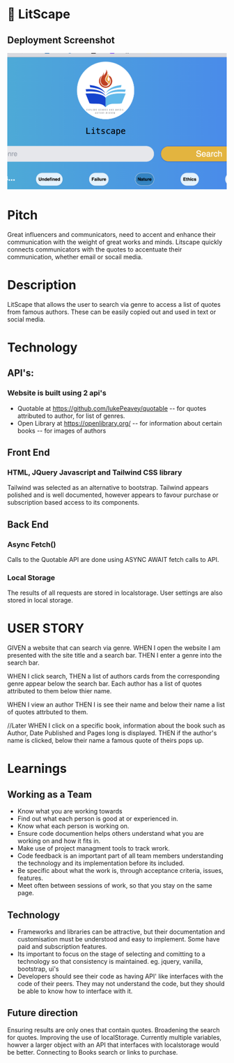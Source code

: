 # 📖 LitScape

## Deployment Screenshot
![alt text](./assets/images/screenshot.png "Logo Title Text 1")

# Pitch
Great influencers and communicators, need to accent and enhance their communication with the weight of great works and minds. Litscape quickly connects communicators with the quotes to accentuate their communication, whether email or socail media.

# Description
LitScape that allows the user to search via genre to access a list of quotes from famous authors. These can be easily copied out and used in text or social media.  

# Technology

## API's:
### Website is built using 2 api's
- Quotable at https://github.com/lukePeavey/quotable
-- for quotes attributed to author, for list of genres.
- Open Library at https://openlibrary.org/
-- for information about certain books
-- for images of authors

## Front End
### HTML, JQuery Javascript and Tailwind CSS library
Tailwind was selected as an alternative to bootstrap. Tailwind appears polished and is well documented, however appears to favour purchase or subscription based access to its components. 

## Back End
### Async Fetch()
Calls to the Quotable API are done using ASYNC AWAIT fetch calls to API. 

### Local Storage
The results of all requests are stored in localstorage. User settings are also stored in local storage.

# USER STORY

GIVEN a website that can search via genre.
WHEN I open the website I am presented with the site title and a search bar.
THEN I enter a genre into the search bar.

WHEN I click search, 
THEN a list of authors cards from the corresponding genre appear below the search bar. Each author has a list of quotes attributed to them below thier name.

WHEN I view an author
THEN I is see their name and below their name a list of quotes attrbuted to them.

//Later
WHEN I click on a specific book, information about the book such as Author, Date Published and Pages long is displayed.
THEN if the author's name is clicked, below their name a famous quote of theirs pops up.

# Learnings

## Working as a Team

- Know what you are working towards
- Find out what each person is good at or experienced in.
- Know what each person is working on. 
- Ensure code documention helps others understand what you are working on and how it fits in.
- Make use of project managment tools to track wrork.
- Code feedback is an important part of all team members understanding the technology and its implementation before its included.
- Be specific about what the work is, through acceptance criteria, issues, features.
- Meet often between sessions of work, so that you stay on the same page.

## Technology
- Frameworks and libraries can be attractive, but their documentation and customisation must be understood and easy to implement. Some have paid and subscription features.
- Its important to focus on the stage of selecting and comitting to a technology so that consistency is maintained. eg. jquery, vanilla, bootstrap, ui's
- Developers should see their code as having API' like interfaces with the code of their peers. They may not understand the code, but they should be able to know how to interface with it.


## Future direction
Ensuring results are only ones that contain quotes. 
Broadening the search for quotes.
Improving the use of localStorage. Currently multiple variables, howver a larger object with an API that interfaces with localstorage would be better.
Connecting to Books search or links to purchase.



